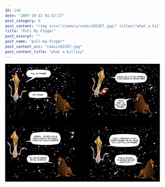 ```yaml
---
ID: 240
date: "2007-10-22 01:52:17"
post_category: 0
post_content: "<img src=\"/comics/comic102207.jpg\" title=\"what a killjoy\" />"
title: "Pull My Finger"
post_excerpt: ""
post_name: "pull-my-finger"
post_content_src: "comic102207.jpg"
post_content_title: "what a killjoy"
---
```



[![what a killjoy](/comics-hi-res/comic102207.jpg)](/comics-hi-res/comic102207.jpg "what a killjoy")

